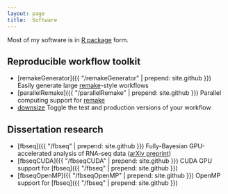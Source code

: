 ```yaml
---
layout: page
title:  Software
---
```


Most of my software is in [R package](http://r-pkgs.had.co.nz) form.

## Reproducible workflow toolkit


- [remakeGenerator]({{ "/remakeGenerator" | prepend: site.github }}) Easily generate large [remake](https://github.com/richfitz/remake)-style workflows
- [parallelRemake]({{ "/parallelRemake" | prepend: site.github }}) Parallel computing support for [remake](https://github.com/richfitz/remake)
- [downsize](https://cran.r-project.org/web/packages/downsize/) Toggle the test and production versions of your workflow

## Dissertation research

- [fbseq]({{ "/fbseq" | prepend: site.github }}) Fully-Bayesian GPU-accelerated analysis of RNA-seq data ([arXiv preprint](http://arxiv.org/abs/1606.06659))
- [fbseqCUDA]({{ "/fbseqCUDA" | prepend: site.github }}) CUDA GPU support for [fbseq]({{ "/fbseq" | prepend: site.github }})
- [fbseqOpenMP]({{ "/fbseqOpenMP" | prepend: site.github }}) OpenMP support for [fbseq]({{ "/fbseq" | prepend: site.github }})

